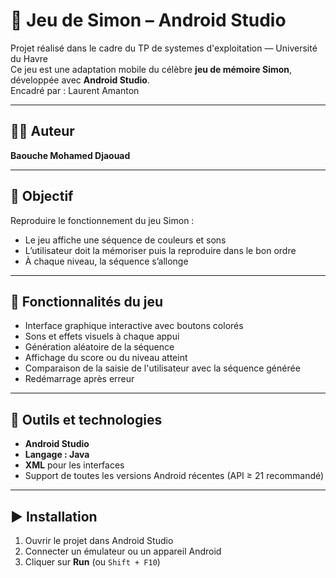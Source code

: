 # 🎵 Jeu de Simon – Android Studio

Projet réalisé dans le cadre du TP de systemes d'exploitation — Université du Havre  
Ce jeu est une adaptation mobile du célèbre **jeu de mémoire Simon**, développée avec **Android Studio**.  
Encadré par : Laurent Amanton

---

## 👨‍💻 Auteur

**Baouche Mohamed Djaouad**

---

## 🎯 Objectif

Reproduire le fonctionnement du jeu Simon :

- Le jeu affiche une séquence de couleurs et sons
- L’utilisateur doit la mémoriser puis la reproduire dans le bon ordre
- À chaque niveau, la séquence s’allonge

---

## 📱 Fonctionnalités du jeu

- Interface graphique interactive avec boutons colorés
- Sons et effets visuels à chaque appui
- Génération aléatoire de la séquence
- Affichage du score ou du niveau atteint
- Comparaison de la saisie de l'utilisateur avec la séquence générée
- Redémarrage après erreur

---

## 🧰 Outils et technologies

- **Android Studio**
- **Langage : Java**
- **XML** pour les interfaces
- Support de toutes les versions Android récentes (API ≥ 21 recommandé)

---

## ▶️ Installation

1. Ouvrir le projet dans Android Studio
2. Connecter un émulateur ou un appareil Android
3. Cliquer sur **Run** (ou `Shift + F10`)

